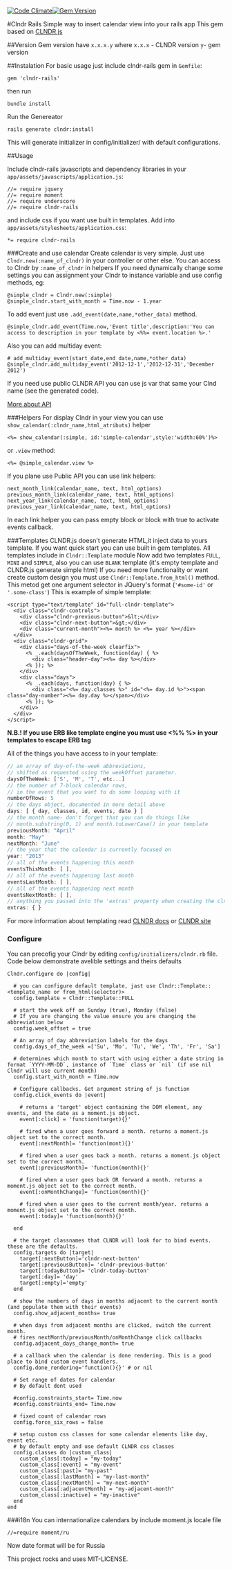 [![Code Climate](https://codeclimate.com/github/navinspm/clndr-rails/badges/gpa.svg)](https://codeclimate.com/github/navinspm/clndr-rails)[![Gem Version](https://badge.fury.io/rb/clndr-rails.svg)](https://badge.fury.io/rb/clndr-rails)

#Clndr Rails
Simple way to insert calendar view into your rails app
This gem based on [CLNDR.js](http://kylestetz.github.io/CLNDR/)

##Version
Gem version have `x.x.x.y` where `x.x.x` - CLNDR version `y`- gem version

##Instalation
For basic usage just include clndr-rails gem in `Gemfile`:

```
gem 'clndr-rails'
```
then run

```
bundle install
```

Run the Genereator

```
rails generate clndr:install
```

This will generate initializer in config/initializer/ with default configurations. 

##Usage

Include clndr-rails javascripts and dependency libraries in your `app/assets/javascripts/application.js`:

```
//= require jquery
//= require moment
//= require underscore
//= require clndr-rails
```
and include css if you want use built in templates. Add into `app/assets/stylesheets/application.css`:

```
*= require clndr-rails
```

###Create and use calendar
Create calendar is very simple.
Just use `Clndr.new(:name_of_clndr)` in your controller or other else.
You can access to  Clndr by `:name_of_clndr` in helpers
If you need dynamically change some settings you can assignment your Clndr to instance variable and use config methods, eg:
```
@simple_clndr = Clndr.new(:simple)
@simple_clndr.start_with_month = Time.now - 1.year
```
To add event just use `.add_event(date,name,*other_data)` method.
```
@simple_clndr.add_event(Time.now,'Event title',description:'You can access to description in your template by <%%= event.location %>.'
```
Also you can add multiday event:
```
# add_multiday_event(start_date,end_date,name,*other_data)
@simple_clndr.add_multiday_event('2012-12-1','2012-12-31','December 2012')
```
If you need use public CLNDR API you can use js var that same your Clnd name (see the generated code).

[More about API](https://github.com/kylestetz/CLNDR#returning-the-instance--public-api)

###Helpers
For display Clndr in your view you can use `show_calendar(:clndr_name,html_atributs)` helper
```
<%= show_calendar(:simple, id:'simple-calendar',style:'width:60%')%>
```
or `.view` method:
```
<%= @simple_calendar.view %>
```

If you plane use Public API you can use link helpers:
```
next_month_link(calendar_name, text, html_options)
previous_month_link(calendar_name, text, html_options)
next_year_link(calendar_name, text, html_options)
previous_year_link(calendar_name, text, html_options)
```
In each link helper you can pass empty block or block with true to activate events callback.

###Templates
CLNDR.js doesn't generate HTML,it inject data to yours template.
If you want quick start you can use built in gem templates.
All templates include in `Clndr::Template` module
Now add two templates `FULL`, `MINI` and `SIMPLE`, also you can use `BLANK` template (it's empty template and CLNDR.js generate simple html)
If you need more functionality or want create custom design you must use `Clndr::Template.from_html()` method.
This metod get one argument selector in JQuery's format (`'#some-id'` or `'.some-class'`)
This is example of simple template:

```
<script type="text/template" id="full-clndr-template">
  <div class="clndr-controls">
    <div class="clndr-previous-button">&lt;</div>
    <div class="clndr-next-button">&gt;</div>
    <div class="current-month"><%= month %> <%= year %></div>
  </div>
  <div class="clndr-grid">
    <div class="days-of-the-week clearfix">
      <% _.each(daysOfTheWeek, function(day) { %>
        <div class="header-day"><%= day %></div>
      <% }); %>
    </div>
    <div class="days">
      <% _.each(days, function(day) { %>
        <div class="<%= day.classes %>" id="<%= day.id %>"><span class="day-number"><%= day.day %></span></div>
      <% }); %>
    </div>
  </div>
</script>
```
 **N.B.! If you use ERB like template engine you must use <%% %> in your templates to escape ERB tag**

All of the things you have access to in your template:

```javascript
// an array of day-of-the-week abbreviations,
// shifted as requested using the weekOffset parameter.
daysOfTheWeek: ['S', 'M', 'T', etc...]
// the number of 7-block calendar rows,
// in the event that you want to do some looping with it
numberOfRows: 5
// the days object, documented in more detail above
days: [ { day, classes, id, events, date } ]
// the month name- don't forget that you can do things like
// month.substring(0, 1) and month.toLowerCase() in your template
previousMonth: "April"
month: "May"
nextMonth: "June"
// the year that the calendar is currently focused on
year: "2013"
// all of the events happening this month
eventsThisMonth: [ ],
// all of the events happening last month
eventsLastMonth: [ ],
// all of the events happening next month
eventsNextMonth: [ ],
// anything you passed into the 'extras' property when creating the clndr
extras: { }
```

For more information about templating read [CLNDR docs](https://github.com/kylestetz/CLNDR#template-requirements) or [CLNDR site](http://kylestetz.github.io/CLNDR/)


### Configure
You can precofig your Clndr by editing `config/initializers/clndr.rb` file.
Code below demonstrate avelible settings and theirs defaults

```
Clndr.configure do |config|

  # you can configure default template, jast use Clndr::Template::<template_name or from_html(selector)>
  config.template = Clndr::Template::FULL

  # start the week off on Sunday (true), Monday (false)
  # If you are changing the value ensure you are changing the abbreviation below 
  config.week_offset = true

  # An array of day abbreviation labels for the days
  config.days_of_the_week =['Su', 'Mo', 'Tu', 'We', 'Th', 'Fr', 'Sa']

  # determines which month to start with using either a date string in format `YYYY-MM-DD`, instance of `Time` class or `nil` (if use nil Clndr will use current month)
  config.start_with_month = Time.now

  # Configure callbacks. Get argument string of js function
  config.click_events do |event|

    # returns a 'target' object containing the DOM element, any events, and the date as a moment.js object.
    event[:click] = 'function(target){}'

    # fired when a user goes forward a month. returns a moment.js object set to the correct month.
    event[:nextMonth]= 'function(mont){}'

    # fired when a user goes back a month. returns a moment.js object set to the correct month.
    event[:previousMonth]= 'function(month){}'

    # fired when a user goes back OR forward a month. returns a moment.js object set to the correct month.
    event[:onMonthChange]= 'function(month){}'

    # fired when a user goes to the current month/year. returns a moment.js object set to the correct month.
    event[:today]= 'function(month){}'
    
  end

  # the target classnames that CLNDR will look for to bind events. these are the defaults.
  config.targets do |target|
    target[:nextButton]='clndr-next-button'
    target[:previousButton]= 'clndr-previous-button'
    target[:todayButton]= 'clndr-today-button'
    target[:day]= 'day'
    target[:empty]='empty'
  end

  # show the numbers of days in months adjacent to the current month (and populate them with their events)
  config.show_adjacent_months= true

  # when days from adjacent months are clicked, switch the current month.
  # fires nextMonth/previousMonth/onMonthChange click callbacks
  config.adjacent_days_change_month= true

  # a callback when the calendar is done rendering. This is a good place to bind custom event handlers.
  config.done_rendering='function(){}' # or nil

  # Set range of dates for calendar
  # By default dont used

  #config.constraints_start= Time.now
  #config.constraints_end= Time.now

  # fixed count of calendar rows
  config.force_six_rows = false

  # setup custom css classes for some calendar elements like day, event etc.
  # by default empty and use default CLNDR css classes
  config.classes do |custom_class|
    custom_class[:today] = "my-today"
    custom_class[:event] = "my-event"
    custom_class[:past]= "my-past"
    custom_class[:lastMonth] = "my-last-month"
    custom_class[:nextMonth] = "my-next-month"
    custom_class[:adjacentMonth] = "my-adjacent-month"
    custom_class[:inactive] = "my-inactive"
  end
end

```

###i18n
You can internationalize calendars by include moment.js locale file

 ```
 //=require moment/ru
 ```
 Now date format will be for Russia

This project rocks and uses MIT-LICENSE.


